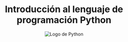 <h1 align="center">Introducción al lenguaje de programación Python</h1>

<div align="center">
<img src="https://upload.wikimedia.org/wikipedia/commons/c/c3/Python-logo-notext.svg" alt="Logo de Python" class="logo">
</div>
